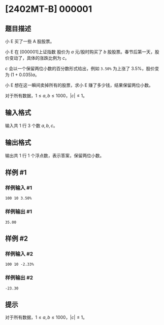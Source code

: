 # [2402MT-B] 000001

## 题目描述

小 E 买了一些 A 股股票。

小 E 在 [000001]上证指数 股价为 $a$ 元/股时购买了 $b$ 股股票。春节后第一天，股价变动了，具体的涨跌比例为 $c$。

$c$ 会以一个保留两位小数的百分数形式给出，例如 `3.50%` 为上涨了 $3.5\%$，股价变为 $(1+0.035)a$。

小 E 想在这一瞬间卖掉所有的股票，求小 E 赚了多少钱，结果保留两位小数。

对于所有数据，$1\leq a,b\leq 1000$，$|c|\leq 1$。

## 输入格式

输入共 $1$ 行 $3$ 个数 $a,b,c$。

## 输出格式

输出共 $1$ 行 $1$ 个浮点数，表示答案，保留两位小数。

## 样例 #1

### 样例输入 #1

```
100 10 3.50%
```

### 样例输出 #1

```
35.00
```

## 样例 #2

### 样例输入 #2

```
100 10 -2.33%
```

### 样例输出 #2

```
-23.30
```

## 提示

对于所有数据，$1\leq a,b\leq 1000$，$|c|\leq 1$。